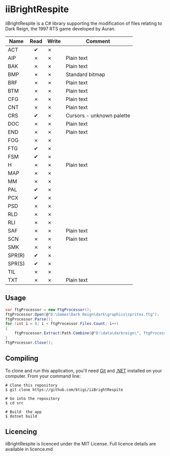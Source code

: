 ﻿iiBrightRespite
=========

iiBrightRespite is a C# library supporting the modification of files relating to Dark Reign, the 1997 RTS game developed by Auran.

| Name   | Read | Write | Comment
|--------|:----:|-------|--------
| ACT    | ✔   |   ✗   |
| AIP    | ✗   |   ✗   | Plain text
| BAK    | ✗   |   ✗   | Plain text
| BMP    | ✗   |   ✗   | Standard bitmap
| BRF    | ✗   |   ✗   | Plain text
| BTM    | ✗   |   ✗   | Plain text
| CFG    | ✗   |   ✗   | Plain text
| CNT    | ✗   |   ✗   | Plain text
| CRS    | ✔   |   ✗   | Cursors - unknown palette
| DOC    | ✗   |   ✗   | Plain text
| END    | ✗   |   ✗   | Plain text
| FOG    | ✗   |   ✗   |
| FTG    | ✔   |   ✗   |
| FSM    | ✔   |   ✗   |
| H      | ✗   |   ✗   | Plain text
| MAP    | ✗   |   ✗   |
| MM     | ✗   |   ✗   |
| PAL    | ✔   |   ✗   |
| PCX    | ✔   |   ✗   |
| PSD    | ✗   |   ✗   |
| RLD    | ✗   |   ✗   |
| RLI    | ✗   |   ✗   |
| SAF    | ✗   |   ✗   | Plain text
| SCN    | ✗   |   ✗   | Plain text
| SMK    | ✗   |   ✗   |
| SPR(R) | ✔   |   ✗   |
| SPR(S) | ✔   |   ✗   |
| TIL    | ✗   |   ✗   |
| TXT    | ✗   |   ✗   | Plain text

## Usage

```csharp
var ftgProcessor = new FtgProcessor();
ftgProcessor.Open(@"D:\Games\Dark Reign\dark\graphics\sprites.ftg");
ftgProcessor.Parse();
for (int i = 0; i < ftgProcessor.Files.Count; i++)
{
    ftgProcessor.Extract(Path.Combine(@"D:\data\darkreign\", ftgProcessor.Files[i].Filename.Split('\0')[0]), ftgProcessor.Files[i]);
}
ftgProcessor.Close();
```

## Compiling

To clone and run this application, you'll need [Git](https://git-scm.com) and [.NET](https://dotnet.microsoft.com/) installed on your computer. From your command line:

```
# Clone this repository
$ git clone https://github.com/btigi/iiBrightRespite

# Go into the repository
$ cd src

# Build  the app
$ dotnet build
```

## Licencing

iiBrightRespite is licenced under the MIT License. Full licence details are available in licence.md